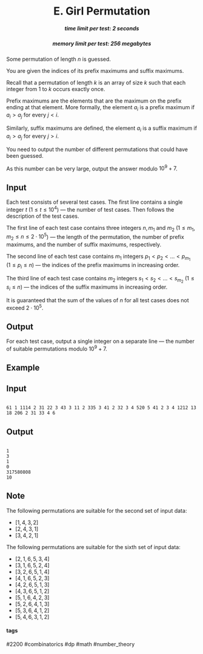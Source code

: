 <h1 style='text-align: center;'> E. Girl Permutation</h1>

<h5 style='text-align: center;'>time limit per test: 2 seconds</h5>
<h5 style='text-align: center;'>memory limit per test: 256 megabytes</h5>

Some permutation of length $n$ is guessed.

You are given the indices of its prefix maximums and suffix maximums.

Recall that a permutation of length $k$ is an array of size $k$ such that each integer from $1$ to $k$ occurs exactly once.

Prefix maximums are the elements that are the maximum on the prefix ending at that element. More formally, the element $a_i$ is a prefix maximum if $a_i > a_j$ for every $j < i$.

Similarly, suffix maximums are defined, the element $a_i$ is a suffix maximum if $a_i > a_j$ for every $j > i$.

You need to output the number of different permutations that could have been guessed.

As this number can be very large, output the answer modulo $10^9 + 7$.

## Input

Each test consists of several test cases. The first line contains a single integer $t$ ($1 \le t \le 10^4$) — the number of test cases. Then follows the description of the test cases.

The first line of each test case contains three integers $n, m_1$ and $m_2$ ($1 \le m_1, m_2 \le n \le 2 \cdot 10^5$) — the length of the permutation, the number of prefix maximums, and the number of suffix maximums, respectively.

The second line of each test case contains $m_1$ integers $p_1 < p_2 < \ldots < p_{m_1}$ ($1 \le p_i \le n$) — the indices of the prefix maximums in increasing order.

The third line of each test case contains $m_2$ integers $s_1 < s_2 < \ldots < s_{m_2}$ ($1 \le s_i \le n$) — the indices of the suffix maximums in increasing order.

It is guaranteed that the sum of the values of $n$ for all test cases does not exceed $2 \cdot 10^5$.

## Output

For each test case, output a single integer on a separate line — the number of suitable permutations modulo $10^9 + 7$.

## Example

## Input


```

61 1 1114 2 31 22 3 43 3 11 2 335 3 41 2 32 3 4 520 5 41 2 3 4 1212 13 18 206 2 31 33 4 6
```
## Output


```

1
3
1
0
317580808
10

```
## Note

The following permutations are suitable for the second set of input data:

* $[1, 4, 3, 2]$
* $[2, 4, 3, 1]$
* $[3, 4, 2, 1]$

The following permutations are suitable for the sixth set of input data:

* $[2, 1, 6, 5, 3, 4]$
* $[3, 1, 6, 5, 2, 4]$
* $[3, 2, 6, 5, 1, 4]$
* $[4, 1, 6, 5, 2, 3]$
* $[4, 2, 6, 5, 1, 3]$
* $[4, 3, 6, 5, 1, 2]$
* $[5, 1, 6, 4, 2, 3]$
* $[5, 2, 6, 4, 1, 3]$
* $[5, 3, 6, 4, 1, 2]$
* $[5, 4, 6, 3, 1, 2]$


#### tags 

#2200 #combinatorics #dp #math #number_theory 